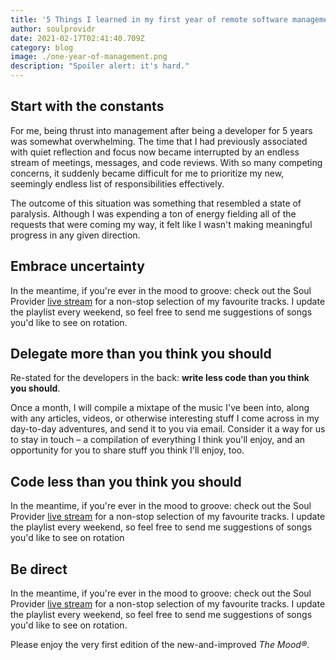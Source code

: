 ```yaml
---
title: '5 Things I learned in my first year of remote software management'
author: soulprovidr
date: 2021-02-17T02:41:40.709Z
category: blog
image: ./one-year-of-management.png
description: "Spoiler alert: it's hard."
---
```


## Start with the constants

For me, being thrust into management after being a developer for 5 years was somewhat overwhelming. The time that I had previously associated with quiet reflection and focus now became interrupted by an endless stream of meetings, messages, and code reviews. With so many competing concerns, it suddenly became difficult for me to prioritize my new, seemingly endless list of responsibilities effectively.

The outcome of this situation was something that resembled a state of paralysis. Although I was expending a ton of energy fielding all of the requests that were coming my way, it felt like I wasn't making meaningful progress in any given direction.

## Embrace uncertainty

In the meantime, if you're ever in the mood to groove: check out the Soul Provider [live stream](https://soulprovidr.fm) for a non-stop selection of my favourite tracks. I update the playlist every weekend, so feel free to send me suggestions of songs you'd like to see on rotation.

## Delegate more than you think you should

Re-stated for the developers in the back: **write less code than you think you should**.

Once a month, I will compile a mixtape of the music I've been into, along with any articles, videos, or otherwise interesting stuff I come across in my day-to-day adventures, and send it to you via email. Consider it a way for us to stay in touch – a compilation of everything I think you'll enjoy, and an opportunity for you to share stuff you think I'll enjoy, too.

## Code less than you think you should

In the meantime, if you're ever in the mood to groove: check out the Soul Provider [live stream](https://soulprovidr.fm) for a non-stop selection of my favourite tracks. I update the playlist every weekend, so feel free to send me suggestions of songs you'd like to see on rotation

## Be direct

In the meantime, if you're ever in the mood to groove: check out the Soul Provider [live stream](https://soulprovidr.fm) for a non-stop selection of my favourite tracks. I update the playlist every weekend, so feel free to send me suggestions of songs you'd like to see on rotation.

Please enjoy the very first edition of the new-and-improved _The Mood®_.
